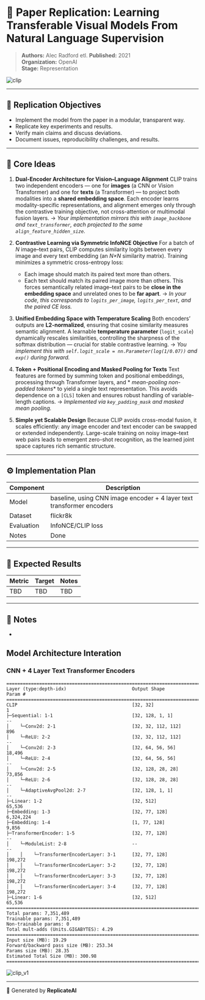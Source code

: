 # 📘 Paper Replication: Learning Transferable Visual Models From Natural Language Supervision

> **Authors:** Alec Radford etl.
> **Published:** 2021  
> **Organization:** OpenAI  
> **Stage:** Representation

![clip](./figures/clip.png)

---

## 🎯 Replication Objectives

- Implement the model from the paper in a modular, transparent way.
- Replicate key experiments and results.
- Verify main claims and discuss deviations.
- Document issues, reproducibility challenges, and results.

---

## 🧩 Core Ideas

1. **Dual-Encoder Architecture for Vision–Language Alignment**
   CLIP trains two independent encoders — one for **images** (a CNN or Vision Transformer) and one for **texts** (a
   Transformer) — to project both modalities into a **shared embedding space**.
   Each encoder learns modality-specific representations, and alignment emerges only through the contrastive training
   objective, not cross-attention or multimodal fusion layers.
   → *Your implementation mirrors this with `image_backbone` and `text_transformer`, each projected to the
   same `align_feature_hidden_size`.*

2. **Contrastive Learning via Symmetric InfoNCE Objective**
   For a batch of *N* image–text pairs, CLIP computes similarity logits between every image and every text embedding (an
   *N×N* similarity matrix).
   Training minimizes a symmetric cross-entropy loss:

    * Each image should match its paired text more than others.
    * Each text should match its paired image more than others.
      This forces semantically related image–text pairs to be **close in the embedding space** and unrelated ones to be
      **far apart**.
      → *In your code, this corresponds to `logits_per_image`, `logits_per_text`, and the paired CE loss.*

3. **Unified Embedding Space with Temperature Scaling**
   Both encoders’ outputs are **L2-normalized**, ensuring that cosine similarity measures semantic alignment.
   A learnable **temperature parameter** (`logit_scale`) dynamically rescales similarities, controlling the sharpness of
   the softmax distribution — crucial for stable contrastive learning.
   → *You implement this with `self.logit_scale = nn.Parameter(log(1/0.07))` and `exp()` during forward.*

4. **Token + Positional Encoding and Masked Pooling for Texts**
   Text features are formed by summing token and positional embeddings, processing through Transformer layers, and *
   *mean-pooling non-padded tokens** to yield a single text representation.
   This avoids dependence on a `[CLS]` token and ensures robust handling of variable-length captions.
   → *Implemented via `key_padding_mask` and masked mean pooling.*

5. **Simple yet Scalable Design**
   Because CLIP avoids cross-modal fusion, it scales efficiently: any image encoder and text encoder can be swapped or
   extended independently.
   Large-scale training on noisy image–text web pairs leads to emergent zero-shot recognition, as the learned joint
   space captures rich semantic structure.

---

## ⚙️ Implementation Plan

| Component  | Description                                                           |
|------------|-----------------------------------------------------------------------|
| Model      | baseline, using CNN image encoder + 4 layer text transformer encoders |
| Dataset    | flickr8k                                                              |
| Evaluation | InfoNCE/CLIP loss                                                     |
| Notes      | Done                                                                  |

---

## 🧪 Expected Results

| Metric | Target | Notes |
|--------|--------|-------|
| TBD    | TBD    | TBD   |

---

## 🧭 Notes

- <Write short comments about the reproduction context>

## Model Architecture Interation

### CNN + 4 Layer Text Transformer Encoders

```text
===============================================================================================
Layer (type:depth-idx)                        Output Shape              Param #
===============================================================================================
CLIP                                          [32, 32]                  1
├─Sequential: 1-1                             [32, 128, 1, 1]           --
│    └─Conv2d: 2-1                            [32, 32, 112, 112]        896
│    └─ReLU: 2-2                              [32, 32, 112, 112]        --
│    └─Conv2d: 2-3                            [32, 64, 56, 56]          18,496
│    └─ReLU: 2-4                              [32, 64, 56, 56]          --
│    └─Conv2d: 2-5                            [32, 128, 28, 28]         73,856
│    └─ReLU: 2-6                              [32, 128, 28, 28]         --
│    └─AdaptiveAvgPool2d: 2-7                 [32, 128, 1, 1]           --
├─Linear: 1-2                                 [32, 512]                 65,536
├─Embedding: 1-3                              [32, 77, 128]             6,324,224
├─Embedding: 1-4                              [1, 77, 128]              9,856
├─TransformerEncoder: 1-5                     [32, 77, 128]             --
│    └─ModuleList: 2-8                        --                        --
│    │    └─TransformerEncoderLayer: 3-1      [32, 77, 128]             198,272
│    │    └─TransformerEncoderLayer: 3-2      [32, 77, 128]             198,272
│    │    └─TransformerEncoderLayer: 3-3      [32, 77, 128]             198,272
│    │    └─TransformerEncoderLayer: 3-4      [32, 77, 128]             198,272
├─Linear: 1-6                                 [32, 512]                 65,536
===============================================================================================
Total params: 7,351,489
Trainable params: 7,351,489
Non-trainable params: 0
Total mult-adds (Units.GIGABYTES): 4.29
===============================================================================================
Input size (MB): 19.29
Forward/backward pass size (MB): 253.34
Params size (MB): 28.35
Estimated Total Size (MB): 300.98
===============================================================================================
```

![clip_v1](./figures/model.png)

---

📅 Generated by **ReplicateAI**
